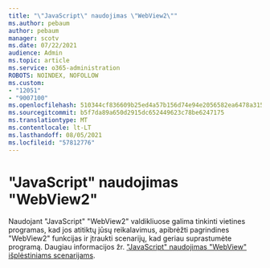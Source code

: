 ```yaml
---
title: "\"JavaScript\" naudojimas \"WebView2\""
ms.author: pebaum
author: pebaum
manager: scotv
ms.date: 07/22/2021
audience: Admin
ms.topic: article
ms.service: o365-administration
ROBOTS: NOINDEX, NOFOLLOW
ms.custom:
- "12051"
- "9007100"
ms.openlocfilehash: 510344cf836609b25ed4a57b156d74e94e2056582ea6478a315d34697ddf5048
ms.sourcegitcommit: b5f7da89a650d2915dc652449623c78be6247175
ms.translationtype: MT
ms.contentlocale: lt-LT
ms.lasthandoff: 08/05/2021
ms.locfileid: "57812776"
---
```

# <a name="use-javascript-in-webview2"></a>"JavaScript" naudojimas "WebView2"

Naudojant "JavaScript" "WebView2" valdikliuose galima tinkinti vietines programas, kad jos atitiktų jūsų reikalavimus, apibrėžti pagrindines "WebView2" funkcijas ir įtraukti scenarijų, kad geriau suprastumėte programą. Daugiau informacijos žr. ["JavaScript" naudojimas "WebView" išplėstiniams scenarijams](/microsoft-edge/webview2/how-to/javascript).
